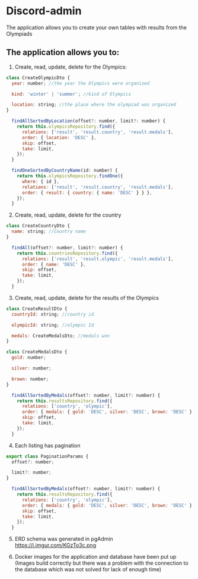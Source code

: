 # Discord-admin

The application allows you to create your own tables with results from the Olympiads

## The application allows you to:

1. Create, read, update, delete for the Olympics:

```javascript
class CreateOlympicDto {
  year: number; //the year the Olympics were organized

  kind: 'winter' | 'summer'; //kind of Olympics

  location: string; //the place where the olympiad was organized
}

  findAllSortedByLocation(offset?: number, limit?: number) {
    return this.olympicsRepository.find({
      relations: ['result', 'result.country', 'result.medals'],
      order: { location: 'DESC' },
      skip: offset,
      take: limit,
    });
  }

  findOneSortedByCountryName(id: number) {
    return this.olympicsRepository.findOne({
      where: { id },
      relations: ['result', 'result.country', 'result.medals'],
      order: { result: { country: { name: 'DESC' } } },
    });
  }
```

2. Create, read, update, delete for the country

```javascript
class CreateCountryDto {
  name: string; //Country name
}

  findAll(offset?: number, limit?: number) {
    return this.countriesRepository.find({
      relations: ['result', 'result.olympic', 'result.medals'],
      order: { name: 'DESC' },
      skip: offset,
      take: limit,
    });
  }
```

3. Create, read, update, delete for the results of the Olympics

```javascript
class CreateResultDto {
  countryId: string; //country id

  olympicId: string; //olympic Id

  medals: CreateMedalsDto; //medals won
}

class CreateMedalsDto {
  gold: number;

  silver: number;

  brown: number;
}

  findAllSortedByMedals(offset?: number, limit?: number) {
    return this.resultsRepository.find({
      relations: ['country', 'olympic'],
      order: { medals: { gold: 'DESC', silver: 'DESC', brown: 'DESC' } },
      skip: offset,
      take: limit,
    });
  }
```

4. Each listing has pagination

```javascript
export class PaginationParams {
  offset?: number;

  limit?: number;
}

  findAllSortedByMedals(offset?: number, limit?: number) {
    return this.resultsRepository.find({
      relations: ['country', 'olympic'],
      order: { medals: { gold: 'DESC', silver: 'DESC', brown: 'DESC' } },
      skip: offset,
      take: limit,
    });
  }
```

5. ERD schema was generated in pgAdmin
   https://i.imgur.com/KGzTo3c.png

6. Docker images for the application and database have been put up (Images build correctly but there was a problem with the connection to the database which was not solved for lack of enough time)
